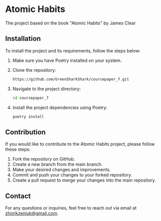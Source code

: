 # Atomic Habits

The project based on the book "Atomic Habits" by James Clear

## Installation

To install the project and its requirements, follow the steps below:

1. Make sure you have Poetry installed on your system.

2. Clone the repository:

   ```bash
   https://github.com/GreenSharkShark/coursepaper_7.git
3. Navigate to the project directory:

   ```bash
   cd coursepaper_7
   ```
4. Install the project dependencies using Poetry:

   ```bash
   poetry install
   ```

## Contribution
If you would like to contribute to the Atomic Habits project, please follow these steps:
1. Fork the repository on GitHub.
2. Create a new branch from the main branch.
3. Make your desired changes and improvements.
4. Commit and push your changes to your forked repository.
5. Create a pull request to merge your changes into the main repository.

## Contact
For any questions or inquiries, feel free to reach out via email at zhorikzeniuk@gmail.com.